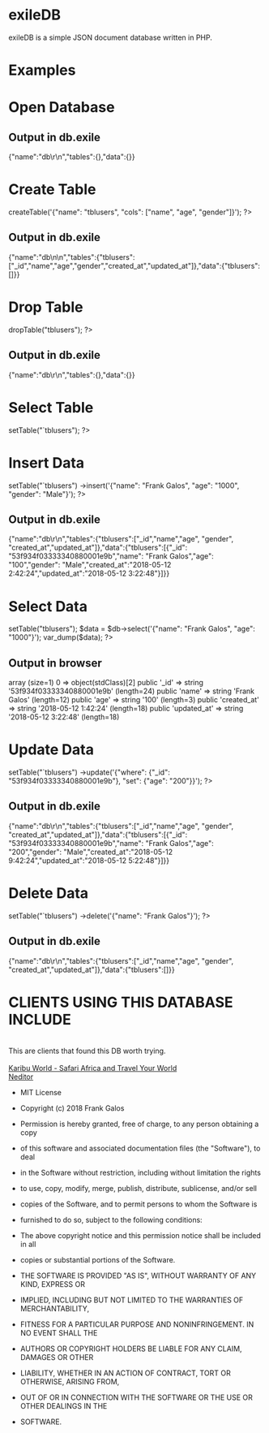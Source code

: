 # exileDB

exileDB is a simple JSON document database written in PHP.

# Examples
# Open Database
<?php
	require 'exileDB.php';

	$db = new exileDB()-open("db.exile");
?>
Output in db.exile
-----------------------------------------------------------------------------------------
{"name":"db\r\n","tables":{},"data":{}}

# Create Table
<?php
	require 'exileDB.php';

	$db = new exileDB()-open("db.exile");
	$db->createTable('{"name": "tblusers", "cols": ["name", "age", "gender"]}');
?>
Output in db.exile
-----------------------------------------------------------------------------------------
{"name":"db\n\n","tables":{"tblusers":["_id","name","age","gender","created_at","updated_at"]},"data":{"tblusers":[]}}

# Drop Table
<?php
	require 'exileDB.php';

	$db = new exileDB()-open("db.exile");
	$db->dropTable("tblusers");
?>
Output in db.exile
-----------------------------------------------------------------------------------------
{"name":"db\r\n","tables":{},"data":{}}

# Select Table
<?php
	require 'exileDB.php';

	$db = new exileDB()-open("db.exile");
	$db->setTable("`tblusers");
?>

# Insert Data
<?php
	require 'exileDB.php';

	$db = new exileDB()-open("db.exile");
	$db
		->setTable("`tblusers")
		->insert('{"name": "Frank Galos", "age": "1000", "gender": "Male"}');
?>
Output in db.exile
-----------------------------------------------------------------------------------------
{"name":"db\r\n","tables":{"tblusers":["_id","name","age", "gender", "created_at","updated_at"]},"data":{"tblusers":[{"_id": "53f934f03333340880001e9b","name": "Frank Galos","age": "100","gender": "Male","created_at":"2018-05-12 2:42:24","updated_at":"2018-05-12 3:22:48"}]}}

# Select Data
<?php
	require 'exileDB.php';

	$db = new exileDB()-open("db.exile");
	$db->setTable("tblusers");
	
	$data = $db->select('{"name": "Frank Galos", "age": "1000"}');
	var_dump($data);
?>
Output in browser
-----------------------------------------------------------------------------------------
array (size=1)
  0 =>
    object(stdClass)[2]
      public '_id' => string '53f934f03333340880001e9b' (length=24)
      public 'name' => string 'Frank Galos' (length=12)
      public 'age' => string '100' (length=3)
      public 'created_at' => string '2018-05-12 1:42:24' (length=18)
      public 'updated_at' => string '2018-05-12 3:22:48' (length=18)

# Update Data
<?php
	require 'exileDB.php';

	$db = new exileDB()-open("db.exile");
	$db
		->setTable("`tblusers")
		->update('{"where": {"_id": "53f934f03333340880001e9b"}, "set": {"age": "200"}}');
?>
Output in db.exile
-----------------------------------------------------------------------------------------
{"name":"db\r\n","tables":{"tblusers":["_id","name","age", "gender", "created_at","updated_at"]},"data":{"tblusers":[{"_id": "53f934f03333340880001e9b","name": "Frank Galos","age": "200","gender": "Male","created_at":"2018-05-12 9:42:24","updated_at":"2018-05-12 5:22:48"}]}}

# Delete Data
<?php
	require 'exileDB.php';

	$db = new exileDB()-open("db.exile");
	$db
		->setTable("`tblusers")
		->delete('{"name": "Frank Galos"}');
?>
Output in db.exile
-----------------------------------------------------------------------------------------
{"name":"db\r\n","tables":{"tblusers":["_id","name","age", "gender", "created_at","updated_at"]},"data":{"tblusers":[]}}



# CLIENTS USING THIS DATABASE INCLUDE
<br>
This are clients that found this DB worth trying.
<br><br>
<a href="https://flights.karibuworld.com/">Karibu World - Safari Africa and Travel Your World</a><br>
<a href="https://neditor.herokuapp.com/">Neditor</a>




* MIT License

* Copyright (c) 2018 Frank Galos

* Permission is hereby granted, free of charge, to any person obtaining a copy
* of this software and associated documentation files (the "Software"), to deal
* in the Software without restriction, including without limitation the rights
* to use, copy, modify, merge, publish, distribute, sublicense, and/or sell
* copies of the Software, and to permit persons to whom the Software is
* furnished to do so, subject to the following conditions:

* The above copyright notice and this permission notice shall be included in all
* copies or substantial portions of the Software.

* THE SOFTWARE IS PROVIDED "AS IS", WITHOUT WARRANTY OF ANY KIND, EXPRESS OR
* IMPLIED, INCLUDING BUT NOT LIMITED TO THE WARRANTIES OF MERCHANTABILITY,
* FITNESS FOR A PARTICULAR PURPOSE AND NONINFRINGEMENT. IN NO EVENT SHALL THE
* AUTHORS OR COPYRIGHT HOLDERS BE LIABLE FOR ANY CLAIM, DAMAGES OR OTHER
* LIABILITY, WHETHER IN AN ACTION OF CONTRACT, TORT OR OTHERWISE, ARISING FROM,
* OUT OF OR IN CONNECTION WITH THE SOFTWARE OR THE USE OR OTHER DEALINGS IN THE
* SOFTWARE.


